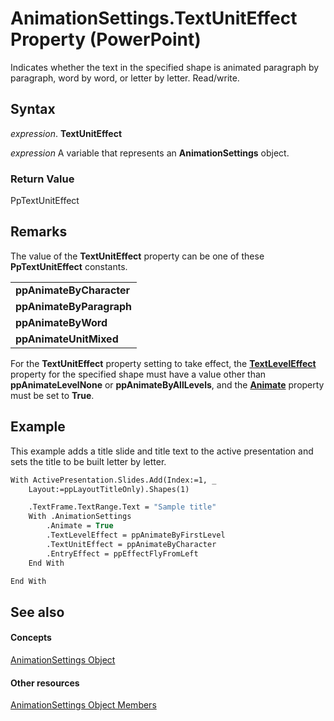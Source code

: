 
# AnimationSettings.TextUnitEffect Property (PowerPoint)

Indicates whether the text in the specified shape is animated paragraph by paragraph, word by word, or letter by letter. Read/write.


## Syntax

 _expression_. **TextUnitEffect**

 _expression_ A variable that represents an **AnimationSettings** object.


### Return Value

PpTextUnitEffect


## Remarks

The value of the  **TextUnitEffect** property can be one of these **PpTextUnitEffect** constants.


||
|:-----|
|**ppAnimateByCharacter**|
|**ppAnimateByParagraph**|
|**ppAnimateByWord**|
|**ppAnimateUnitMixed**|
For the  **TextUnitEffect** property setting to take effect, the **[TextLevelEffect](008e3db2-2d22-5218-c312-663f0106adc6.md)** property for the specified shape must have a value other than **ppAnimateLevelNone** or **ppAnimateByAllLevels**, and the **[Animate](7434630f-3c73-4261-36f7-a26d45e9df11.md)** property must be set to **True**.


## Example

This example adds a title slide and title text to the active presentation and sets the title to be built letter by letter.


```vb
With ActivePresentation.Slides.Add(Index:=1, _
    Layout:=ppLayoutTitleOnly).Shapes(1)

    .TextFrame.TextRange.Text = "Sample title"
    With .AnimationSettings
        .Animate = True
        .TextLevelEffect = ppAnimateByFirstLevel
        .TextUnitEffect = ppAnimateByCharacter
        .EntryEffect = ppEffectFlyFromLeft
    End With

End With
```


## See also


#### Concepts


[AnimationSettings Object](ebbe4257-236b-35b4-bdf1-e92a1b4b417b.md)
#### Other resources


[AnimationSettings Object Members](89ef00c0-9427-703c-e890-c96cf6e80239.md)
